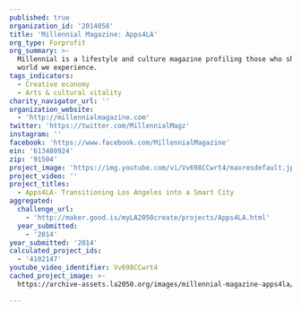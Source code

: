```yaml
---
published: true
organization_id: '2014058'
title: 'Millennial Magazine: Apps4LA'
org_type: Forprofit
org_summary: >-
  Millennial is a lifestyle and culture magazine profiling those who shape the
  world we experience.
tags_indicators:
  - Creative economy
  - Arts & cultural vitality
charity_navigator_url: ''
organization_website:
  - 'http://millennialmagazine.com'
twitter: 'https://twitter.com/MillennialMagz'
instagram: ''
facebook: 'https://www.facebook.com/MillennialMagazine'
ein: '613480924'
zip: '91504'
project_image: 'https://img.youtube.com/vi/Vv698CCwrt4/maxresdefault.jpg'
project_video: ''
project_titles:
  - Apps4LA- Transitioning Los Angeles into a Smart City
aggregated:
  challenge_url:
    - 'http://maker.good.is/myLA2050create/projects/Apps4LA.html'
  year_submitted:
    - '2014'
year_submitted: '2014'
calculated_project_ids:
  - '4102147'
youtube_video_identifier: Vv698CCwrt4
cached_project_image: >-
  https://archive-assets.la2050.org/images/millennial-magazine-apps4la/img.youtube.com/vi/Vv698CCwrt4/maxresdefault.jpg

---
```

